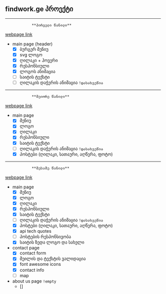 
## findwork.ge პროექტი
----
                **პირველი წანილი** 
[webpage link ](https://ddatunashvili.github.io/findwork_webProject/first/index.html)
* main page (header)
    * [x] ბურგერ მენიუ
    * [x] svg ლოგო
    * [x] ღილაკი + ჰოვერი
    * [x] რესპონსიული
    * [x] ლოგოს ანიმაცია
    * [ ] საიტის ტექსტი
    * [ ] ღილაკის დაჭერის ანიმაცია `!დასახვეწია`
---
                **მეიორე წანილი**                 
[webpage link ](https://ddatunashvili.github.io/findwork_webProject/second/index.html)
* main page
    * [x] მენიუ
    * [x] ლოგო
    * [x] ღილაკი
    * [x] რესპონსიული
    * [x] საიტის ტექსტი
    * [ ] ღილაკის დაჭერის ანიმაცია `!დასახვეწია`
    * [x] პოსტები (ღილაკი, სათაური, აღწერა, ფოტო)
---
                **მესამე წანილი**  
[webpage link ](https://ddatunashvili.github.io/findwork_webProject/third/index.html)
* main page
    * [x] მენიუ
    * [x] ლოგო
    * [x] ღილაკი
    * [x] რესპონსიული
    * [x] საიტის ტექსტი
    * [ ] ღილაკის დაჭერის ანიმაცია `!დასახვეწია`
    * [x] პოსტები (ღილაკი, სათაური, აღწერა, ფოტო)
    * [x] api tech quotes
    * [ ] პოსტების რესპონსივობა
    * [x] საიტის ზედა ლოგო და სახელი
* contact page
    * [x] contact form
    * [x] მეილის და ტექსტის ვალიდაცია
    * [x] font awesome icons
    * [x] contact info
    * [ ] map
* about us page `!empty`
    * []

